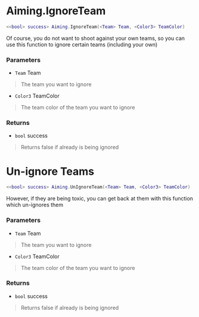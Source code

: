 # Aiming.IgnoreTeam
```lua
<<bool> success> Aiming.IgnoreTeam(<Team> Team, <Color3> TeamColor)
```
Of course, you do not want to shoot against your own teams, so you can use this function to ignore certain teams (including your own)

### Parameters
* `Team` Team
> The team you want to ignore
* `Color3` TeamColor
> The team color of the team you want to ignore

### Returns
* `bool` success
> Returns false if already is being ignored


# Un-ignore Teams
```lua
<<bool> success> Aiming.UnIgnoreTeam(<Team> Team, <Color3> TeamColor)
```
However, if they are being toxic, you can get back at them with this function which un-ignores them

### Parameters
* `Team` Team
> The team you want to ignore
* `Color3` TeamColor
> The team color of the team you want to ignore

### Returns
* `bool` success
> Returns false if already is being ignored